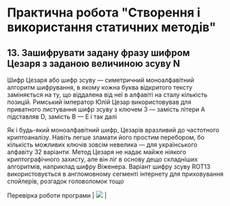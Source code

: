 # Практична робота "Створення і використання статичних методів"

## 13. Зашифрувати задану фразу шифром Цезаря з заданою величиною зсуву N
Шифр Цезаря або шифр зсуву — симетричний моноалфавітний алгоритм шифрування, в якому кожна буква відкритого тексту заміняється на ту, що віддалена від неї в алфавіті на сталу кількість позицій. Римський імператор Юлій Цезар використовував для приватного листування шифр зсуву з ключем 3 — замість літери A підставляв D, замість B — E і так далі

Як і будь-який моноалфавітний шифр, Цезарів вразливий до частотного криптоаналізу. Навіть легше зламати його простим перебором, бо кількість можливих ключів зовсім невелика — для українського алфавіту 32 варіанти. Метод Цезаря не надає майже ніякого криптографічного захисту, але він ліг в основу дещо складніших алгоритмів, наприклад шифру Віженера. Варіант шифру зсуву ROT13 використовується в англомовному сегменті інтернету для приховування спойлерів, розгадок головоломок тощо


Перевірка роботи програми
| <img src="https:https://github.com/ppc-ntu-khpi/35---static-methods-VladKharchenko1/blob/master/%D0%A1%D0%BD%D0%B8%D0%BC%D0%BE%D0%BA%20%D1%8D%D0%BA%D1%80%D0%B0%D0%BD%D0%B0%20(43).png"> |

